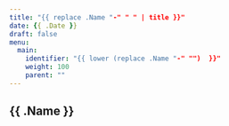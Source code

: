 ```yaml
---
title: "{{ replace .Name "-" " " | title }}"
date: {{ .Date }}
draft: false
menu:
  main:
    identifier: "{{ lower (replace .Name "-" "")  }}"
    weight: 100
    parent: ""
---
```


## {{ .Name }}